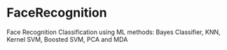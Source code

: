 # FaceRecognition
Face Recognition Classification using ML methods: Bayes Classifier, KNN, Kernel SVM, Boosted SVM, PCA and MDA
